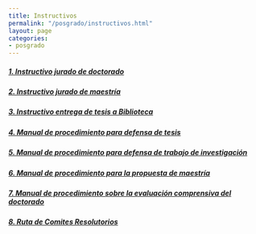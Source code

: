 ```yaml
---
title: Instructivos
permalink: "/posgrado/instructivos.html"
layout: page
categories:
- posgrado
---
```


##### [1. Instructivo jurado de doctorado](https://drive.google.com/file/d/0B6uM1aBlvxWrQVVORk5MakQ4X2R3WDlFWFRCa0k3bzA4U19V/view)
##### [2. Instructivo jurado de maestría](https://drive.google.com/file/d/0B6uM1aBlvxWrRWJINnRxVVBaenZoUGU0dmx3Y29BczRKTDE0/view)
##### [3. Instructivo entrega de tesis a Biblioteca](https://drive.google.com/file/d/1YU4kYA_XfiYxABsMPRVgz54Mc-RMXq7a/view?usp=sharing)
##### [4. Manual de procedimiento para defensa de tesis](https://drive.google.com/file/d/0B6uM1aBlvxWranIyNGNiaXNuakpxVXNiWDZmZzVfVkJXNi0w/view)
##### [5. Manual de procedimiento para defensa de trabajo de investigación](https://drive.google.com/file/d/0B6uM1aBlvxWrSFROaDRMdERHSERNZEF4dVpyaXNUSEI2Nmo4/view)
##### [6. Manual de procedimiento para la propuesta de maestría](https://drive.google.com/file/d/0B6uM1aBlvxWrVmE4ZW1ZT3NPd3pKYmVNYkM0bWhySnZaSFRJ/view)
##### [7. Manual de procedimiento sobre la evaluación comprensiva del doctorado](https://drive.google.com/file/d/0B6uM1aBlvxWrZzAtbU0zcTFlZXp0TThkUGRIZHBnSFhwSy0w/view)
##### [8. Ruta de Comites Resolutorios](https://drive.google.com/file/d/1wm3aqxxsK0E3Ya7UTlYkSxrSf0gQ8UA3/view?usp=sharing)
